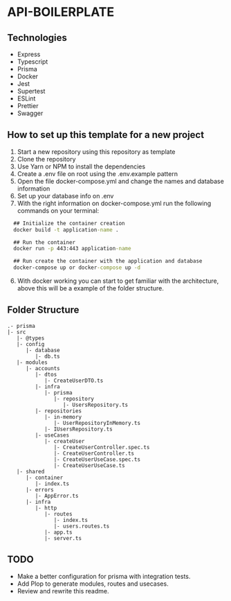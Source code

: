# API-BOILERPLATE

## Technologies

- Express
- Typescript
- Prisma
- Docker
- Jest
- Supertest
- ESLint
- Prettier
- Swagger

## How to set up this template for a new project

1. Start a new repository using this repository as template
2. Clone the repository
3. Use Yarn or NPM to install the dependencies
4. Create a .env file on root using the .env.example pattern
5. Open the file docker-compose.yml and change the names and database information
6. Set up your database info on .env
7. With the right information on docker-compose.yml run the following commands on your terminal:

```cmd
  ## Initialize the container creation
  docker build -t application-name .

  ## Run the container
  docker run -p 443:443 application-name

  ## Run create the container with the application and database
  docker-compose up or docker-compose up -d
```

6. With docker working you can start to get familiar with the architecture, above this will be a example of the folder structure.

## Folder Structure

```
.- prisma
|- src
   |- @types
   |- config
      |- database
         |- db.ts
   |- modules
      |- accounts
         |- dtos
            |- CreateUserDTO.ts
         |- infra
            |- prisma
               |- repository
                  |- UsersRepository.ts
         |- repositories
            |- in-memory
               |- UserRepositoryInMemory.ts
            |- IUsersRepository.ts
         |- useCases
            |- createUser
               |- CreateUserController.spec.ts
               |- CreateUserController.ts
               |- CreateUserUseCase.spec.ts
               |- CreateUserUseCase.ts
   |- shared
      |- container
         |- index.ts
      |- errors
         |- AppError.ts
      |- infra
         |- http
            |- routes
               |- index.ts
               |- users.routes.ts
            |- app.ts
            |- server.ts
```

## TODO

- Make a better configuration for prisma with integration tests.
- Add Plop to generate modules, routes and usecases.
- Review and rewrite this readme.
